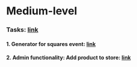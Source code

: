 # Medium-level
### Tasks: <a href="https://confluence.ontrq.com/display/KB/Medium+level+-+native+JS">link</a>
#### 1. Generator for squares event: <a href="https://logolevel.github.io/medium-level/01-generator-for-squares-event/index.html">link</a>
#### 2. Admin functionality: Add product to store: <a href="https://logolevel.github.io/medium-level/02-admin-functionality-add-product-to-store/index.html">link</a>
